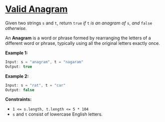 # **<a href="https://leetcode.com/problems/valid-anagram/description/">Valid Anagram</a>**

Given two strings `s` and `t`, return `true` *if* `t` *is an anagram of* `s`, *and* `false` *otherwise.*

An **Anagram** is a word or phrase formed by rearranging the letters of a different word or phrase, typically using all the original letters exactly once.

 

**Example 1:**
```c
Input: s = "anagram", t = "nagaram"
Output: true
```

**Example 2:**

```c
Input: s = "rat", t = "car"
Output: false
```
 

**Constraints:**
- `1 <= s.length, t.length <= 5 * 104`
- `s` and `t` consist of lowercase English letters.